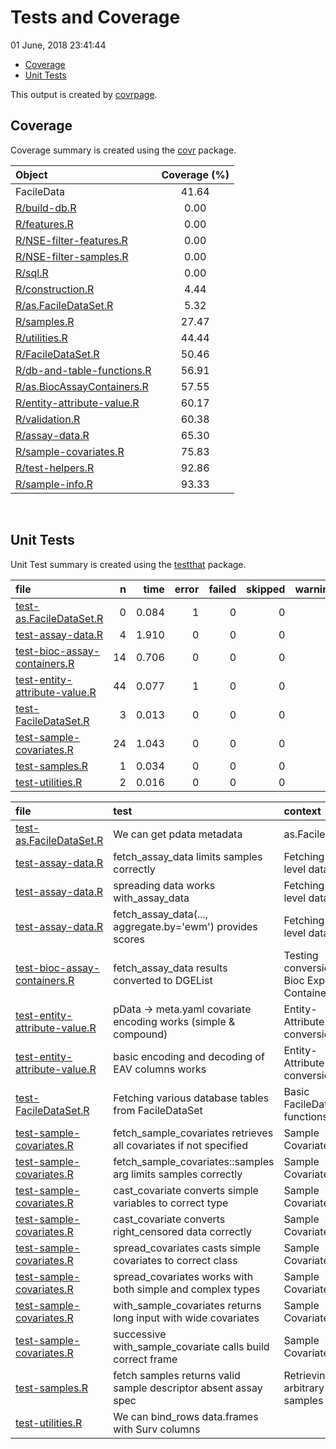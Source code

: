 Tests and Coverage
================
01 June, 2018 23:41:44

-   [Coverage](#coverage)
-   [Unit Tests](#unit-tests)

This output is created by [covrpage](https://github.com/yonicd/covrpage).

Coverage
--------

Coverage summary is created using the [covr](https://github.com/r-lib/covr) package.

| Object                                                      | Coverage (%) |
|:------------------------------------------------------------|:------------:|
| FacileData                                                  |     41.64    |
| [R/build-db.R](../R/build-db.R)                             |     0.00     |
| [R/features.R](../R/features.R)                             |     0.00     |
| [R/NSE-filter-features.R](../R/NSE-filter-features.R)       |     0.00     |
| [R/NSE-filter-samples.R](../R/NSE-filter-samples.R)         |     0.00     |
| [R/sql.R](../R/sql.R)                                       |     0.00     |
| [R/construction.R](../R/construction.R)                     |     4.44     |
| [R/as.FacileDataSet.R](../R/as.FacileDataSet.R)             |     5.32     |
| [R/samples.R](../R/samples.R)                               |     27.47    |
| [R/utilities.R](../R/utilities.R)                           |     44.44    |
| [R/FacileDataSet.R](../R/FacileDataSet.R)                   |     50.46    |
| [R/db-and-table-functions.R](../R/db-and-table-functions.R) |     56.91    |
| [R/as.BiocAssayContainers.R](../R/as.BiocAssayContainers.R) |     57.55    |
| [R/entity-attribute-value.R](../R/entity-attribute-value.R) |     60.17    |
| [R/validation.R](../R/validation.R)                         |     60.38    |
| [R/assay-data.R](../R/assay-data.R)                         |     65.30    |
| [R/sample-covariates.R](../R/sample-covariates.R)           |     75.83    |
| [R/test-helpers.R](../R/test-helpers.R)                     |     92.86    |
| [R/sample-info.R](../R/sample-info.R)                       |     93.33    |

<br>

Unit Tests
----------

Unit Test summary is created using the [testthat](https://github.com/r-lib/testthat) package.

| file                                                                    |    n|   time|  error|  failed|  skipped|  warning|
|:------------------------------------------------------------------------|----:|------:|------:|-------:|--------:|--------:|
| [test-as.FacileDataSet.R](testthat/test-as.FacileDataSet.R)             |    0|  0.084|      1|       0|        0|        0|
| [test-assay-data.R](testthat/test-assay-data.R)                         |    4|  1.910|      0|       0|        0|        0|
| [test-bioc-assay-containers.R](testthat/test-bioc-assay-containers.R)   |   14|  0.706|      0|       0|        0|        0|
| [test-entity-attribute-value.R](testthat/test-entity-attribute-value.R) |   44|  0.077|      1|       0|        0|        0|
| [test-FacileDataSet.R](testthat/test-FacileDataSet.R)                   |    3|  0.013|      0|       0|        0|        0|
| [test-sample-covariates.R](testthat/test-sample-covariates.R)           |   24|  1.043|      0|       0|        0|        0|
| [test-samples.R](testthat/test-samples.R)                               |    1|  0.034|      0|       0|        0|        0|
| [test-utilities.R](testthat/test-utilities.R)                           |    2|  0.016|      0|       0|        0|        0|

| file                                                                    | test                                                                | context                                          | status |    n|   time|
|:------------------------------------------------------------------------|:--------------------------------------------------------------------|:-------------------------------------------------|:-------|----:|------:|
| [test-as.FacileDataSet.R](testthat/test-as.FacileDataSet.R)             | We can get pdata metadata                                           | as.FacileDataSet                                 | ERROR  |    0|  0.084|
| [test-assay-data.R](testthat/test-assay-data.R)                         | fetch\_assay\_data limits samples correctly                         | Fetching assay level data                        | PASS   |    2|  0.834|
| [test-assay-data.R](testthat/test-assay-data.R)                         | spreading data works with\_assay\_data                              | Fetching assay level data                        | PASS   |    1|  0.597|
| [test-assay-data.R](testthat/test-assay-data.R)                         | fetch\_assay\_data(..., aggregate.by='ewm') provides scores         | Fetching assay level data                        | PASS   |    1|  0.479|
| [test-bioc-assay-containers.R](testthat/test-bioc-assay-containers.R)   | fetch\_assay\_data results converted to DGEList                     | Testing conversion to Bioc Expression Containers | PASS   |   14|  0.706|
| [test-entity-attribute-value.R](testthat/test-entity-attribute-value.R) | pData -&gt; meta.yaml covariate encoding works (simple & compound)  | Entity-Attribute-Value conversions               | PASS   |   44|  0.076|
| [test-entity-attribute-value.R](testthat/test-entity-attribute-value.R) | basic encoding and decoding of EAV columns works                    | Entity-Attribute-Value conversions               | ERROR  |    0|  0.001|
| [test-FacileDataSet.R](testthat/test-FacileDataSet.R)                   | Fetching various database tables from FacileDataSet                 | Basic FacileDataSet functions                    | PASS   |    3|  0.013|
| [test-sample-covariates.R](testthat/test-sample-covariates.R)           | fetch\_sample\_covariates retrieves all covariates if not specified | Sample Covariates                                | PASS   |    1|  0.069|
| [test-sample-covariates.R](testthat/test-sample-covariates.R)           | fetch\_sample\_covariates::samples arg limits samples correctly     | Sample Covariates                                | PASS   |    1|  0.046|
| [test-sample-covariates.R](testthat/test-sample-covariates.R)           | cast\_covariate converts simple variables to correct type           | Sample Covariates                                | PASS   |    6|  0.092|
| [test-sample-covariates.R](testthat/test-sample-covariates.R)           | cast\_covariate converts right\_censored data correctly             | Sample Covariates                                | PASS   |    8|  0.057|
| [test-sample-covariates.R](testthat/test-sample-covariates.R)           | spread\_covariates casts simple covariates to correct class         | Sample Covariates                                | PASS   |    4|  0.086|
| [test-sample-covariates.R](testthat/test-sample-covariates.R)           | spread\_covariates works with both simple and complex types         | Sample Covariates                                | PASS   |    2|  0.110|
| [test-sample-covariates.R](testthat/test-sample-covariates.R)           | with\_sample\_covariates returns long input with wide covariates    | Sample Covariates                                | PASS   |    1|  0.492|
| [test-sample-covariates.R](testthat/test-sample-covariates.R)           | successive with\_sample\_covariate calls build correct frame        | Sample Covariates                                | PASS   |    1|  0.091|
| [test-samples.R](testthat/test-samples.R)                               | fetch samples returns valid sample descriptor absent assay spec     | Retrieving arbitrary samples                     | PASS   |    1|  0.034|
| [test-utilities.R](testthat/test-utilities.R)                           | We can bind\_rows data.frames with Surv columns                     |                                                  | PASS   |    2|  0.016|

